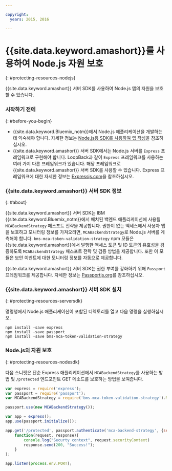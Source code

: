 ```yaml
---

copyright:
  years: 2015, 2016

---
```


# {{site.data.keyword.amashort}}를 사용하여 Node.js 자원 보호
{: #protecting-resources-nodejs}

{{site.data.keyword.amashort}} 서버 SDK를 사용하여 Node.js 앱의 자원을 보호할 수 있습니다. 

### 시작하기 전에
{: #before-you-begin}

* {{site.data.keyword.Bluemix_notm}}에서 Node.js 애플리케이션을 개발하는 데 익숙해야 합니다. 자세한 정보는 [Node.js용 SDK를 사용하여 앱 작성](https://console.{DomainName}/docs/runtimes/nodejs/index.html#nodejs_runtime)을 참조하십시오. 
* {{site.data.keyword.amashort}} 서버 SDK에서는 Node.js 서버를 `Express` 프레임워크로 구현해야 합니다. LoopBack과 같이 `Express` 프레임워크를 사용하는 여러 가지 다른 프레임워크가 있습니다. 해당 프레임워크로 {{site.data.keyword.amashort}} 서버 SDK를 사용할 수 있습니다. Express 프레임워크에 대한 자세한 정보는 [Expressjs.com](http://expressjs.com/)을 참조하십시오. 

### {{site.data.keyword.amashort}} 서버 SDK 정보
{: #about}

{{site.data.keyword.amashort}} 서버 SDK는 IBM {{site.data.keyword.Bluemix_notm}}에서 배치된 백엔드 애플리케이션에 사용될 `MCABackendStrategy` 패스포트 전략을 제공합니다. 권한이 없는 액세스에서 사용자 앱을 보호하고 모니터링 정보를 가져오려면, `MCABackendStrategy`로 Node.js 서버를 계측해야 합니다. `bms-mca-token-validation-strategy` npm 모듈은 {{site.data.keyword.amashort}}에서 발행한 액세스 토큰 및 ID 토큰의 유효성을 검증하도록 `MCABackendStrategy` 패스포트 전략 및 검증 방법을 제공합니다. 또한 이 모듈은 보안 이벤트에 대한 모니터링 정보를 자동으로 제공합니다. 

{{site.data.keyword.amashort}} 서버 SDK는 권한 부여를 강화하기 위해 `Passport` 프레임워크를 제공합니다. 자세한 정보는 [Passportjs.org](http://passportjs.org/)를 참조하십시오. 

### {{site.data.keyword.amashort}} 서버 SDK 설치
{: #protecting-resources-serversdk}

명령행에서 Node.js 애플리케이션이 포함된 디렉토리를 열고 다음 명령을 실행하십시오. 

```
npm install -save express
npm install -save passport
npm install -save bms-mca-token-validation-strategy
```

### Node.js의 자원 보호
{: #protecting-resources-nodesdk}

다음 스니펫은 단순 Express 애플리케이션에서 `MCABackendStrategy`를 사용하는 방법 및 `/protected` 엔드포인트 GET 메소드를 보호하는 방법을 보여줍니다. 

```JavaScript
var express = require('express');
var passport = require('passport');
var MCABackendStrategy = require('bms-mca-token-validation-strategy').MCABackendStrategy;

passport.use(new MCABackendStrategy());

var app = express();
app.use(passport.initialize());

app.get('/protected', passport.authenticate('mca-backend-strategy', {session: false }),
    function(request, response){
		console.log("Securty context", request.securityContext)    
		response.send(200, "Success!");
    }
);

app.listen(process.env.PORT);
```
